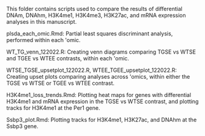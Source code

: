 This folder contains scripts used to compare the results of differential DNAm, DNAhm, H3K4me1, H3K4me3, H3K27ac, and mRNA expression analyses in this manuscript.

plsda_each_omic.Rmd: Partial least squares discriminant analysis, performed within each 'omic.

WT_TG_venn_122022.R: Creating venn diagrams comparing TGSE vs WTSE and TGEE vs WTEE contrasts, within each 'omic.

WTSE_TGSE_upsetplot_122022.R, WTEE_TGEE_upsetplot_122022.R: Creating upset plots comparing analyses across 'omics, within either the TGSE vs WTSE or TGEE vs WTEE contrast.

H3K4me1_loss_trends.Rmd: Plotting heat maps for genes with differential H3K4me1 and mRNA expression in the TGSE vs WTSE contrast, and plotting tracks for H3K4me1 at the Per1 gene.

Ssbp3_plot.Rmd: Plotting tracks for H3K4me1, H3K27ac, and DNAhm at the Ssbp3 gene.
